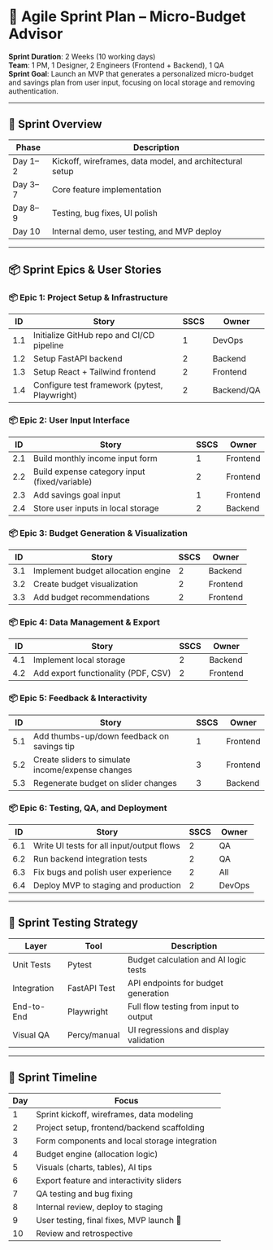 # 🏃 Agile Sprint Plan – Micro-Budget Advisor

**Sprint Duration**: 2 Weeks (10 working days)  
**Team**: 1 PM, 1 Designer, 2 Engineers (Frontend + Backend), 1 QA  
**Sprint Goal**: Launch an MVP that generates a personalized micro-budget and savings plan from user input, focusing on local storage and removing authentication.

---

## 🧭 Sprint Overview

| Phase        | Description                                                  |
|--------------|--------------------------------------------------------------|
| Day 1–2      | Kickoff, wireframes, data model, and architectural setup     |
| Day 3–7      | Core feature implementation                                  |
| Day 8–9      | Testing, bug fixes, UI polish                                |
| Day 10       | Internal demo, user testing, and MVP deploy                  |

---

## 📦 Sprint Epics & User Stories

### 📦 Epic 1: Project Setup & Infrastructure

| ID    | Story                                              | SSCS | Owner    |
|-------|-----------------------------------------------------|------|----------|
| 1.1   | Initialize GitHub repo and CI/CD pipeline           | 1    | DevOps   |
| 1.2   | Setup FastAPI backend                               | 2    | Backend  |
| 1.3   | Setup React + Tailwind frontend                     | 2    | Frontend |
| 1.4   | Configure test framework (pytest, Playwright)       | 2    | Backend/QA |

### 📦 Epic 2: User Input Interface

| ID    | Story                                                 | SSCS | Owner    |
|-------|--------------------------------------------------------|------|----------|
| 2.1   | Build monthly income input form                        | 1    | Frontend |
| 2.2   | Build expense category input (fixed/variable)          | 2    | Frontend |
| 2.3   | Add savings goal input                                  | 1    | Frontend |
| 2.4   | Store user inputs in local storage                     | 2    | Backend  |

### 📦 Epic 3: Budget Generation & Visualization

| ID    | Story                                                    | SSCS | Owner    |
|-------|-----------------------------------------------------------|------|----------|
| 3.1   | Implement budget allocation engine                       | 2    | Backend  |
| 3.2   | Create budget visualization                               | 2    | Frontend |
| 3.3   | Add budget recommendations                                | 2    | Frontend |

### 📦 Epic 4: Data Management & Export

| ID    | Story                                                 | SSCS | Owner    |
|-------|--------------------------------------------------------|------|----------|
| 4.1   | Implement local storage                                | 2    | Backend  |
| 4.2   | Add export functionality (PDF, CSV)                    | 2    | Frontend |

### 📦 Epic 5: Feedback & Interactivity

| ID    | Story                                               | SSCS | Owner    |
|-------|------------------------------------------------------|------|----------|
| 5.1   | Add thumbs-up/down feedback on savings tip          | 1    | Frontend |
| 5.2   | Create sliders to simulate income/expense changes   | 3    | Frontend |
| 5.3   | Regenerate budget on slider changes                 | 3    | Backend  |

### 📦 Epic 6: Testing, QA, and Deployment

| ID    | Story                                      | SSCS | Owner    |
|-------|---------------------------------------------|------|----------|
| 6.1   | Write UI tests for all input/output flows   | 2    | QA       |
| 6.2   | Run backend integration tests               | 2    | QA       |
| 6.3   | Fix bugs and polish user experience         | 2    | All      |
| 6.4   | Deploy MVP to staging and production        | 2    | DevOps   |

---

## 🧪 Sprint Testing Strategy

| Layer         | Tool         | Description                                |
|---------------|--------------|--------------------------------------------|
| Unit Tests    | Pytest       | Budget calculation and AI logic tests      |
| Integration   | FastAPI Test | API endpoints for budget generation        |
| End-to-End    | Playwright   | Full flow testing from input to output     |
| Visual QA     | Percy/manual | UI regressions and display validation      |

---

## 📅 Sprint Timeline

| Day | Focus                                       |
|-----|---------------------------------------------|
| 1   | Sprint kickoff, wireframes, data modeling   |
| 2   | Project setup, frontend/backend scaffolding |
| 3   | Form components and local storage integration |
| 4   | Budget engine (allocation logic)            |
| 5   | Visuals (charts, tables), AI tips           |
| 6   | Export feature and interactivity sliders    |
| 7   | QA testing and bug fixing                   |
| 8   | Internal review, deploy to staging          |
| 9   | User testing, final fixes, MVP launch 🎉     |
| 10  | Review and retrospective                    |
